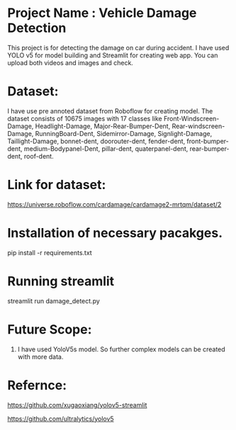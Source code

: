 # Project Name : Vehicle Damage Detection

This project is for detecting the damage on car during accident.
I have used YOLO v5 for model building and Streamlit for creating web app.
You can upload both videos and images and check.

# Dataset:
I have use pre annoted dataset from Roboflow for creating model.
The dataset consists of 10675 images with 17 classes like Front-Windscreen-Damage, Headlight-Damage, Major-Rear-Bumper-Dent, Rear-windscreen-Damage, 
RunningBoard-Dent, Sidemirror-Damage, Signlight-Damage, Taillight-Damage, bonnet-dent, doorouter-dent, fender-dent, 
front-bumper-dent, medium-Bodypanel-Dent, pillar-dent, quaterpanel-dent, rear-bumper-dent, roof-dent.

# Link for dataset:
https://universe.roboflow.com/cardamage/cardamage2-mrtqm/dataset/2


# Installation of necessary pacakges.
pip install -r requirements.txt

# Running streamlit 
streamlit run damage_detect.py

# Future Scope:
1) I have used YoloV5s model. So further complex models can be created with more data.

# Refernce:
https://github.com/xugaoxiang/yolov5-streamlit

https://github.com/ultralytics/yolov5
